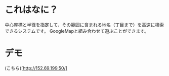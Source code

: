 # これはなに？
中心座標と半径を指定して、その範囲に含まれる地名（丁目まで）を高速に検索できるシステムです。
GoogleMapと組み合わせて遊ぶことができます。

# デモ

(こちら)[http://152.69.199.50/]
